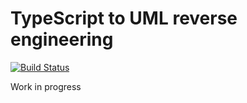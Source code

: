 # TypeScript to UML reverse engineering

[![Build Status](https://travis-ci.org/fsahmad/typescript-uml.svg?branch=master)](https://travis-ci.org/fsahmad/typescript-uml)

Work in progress